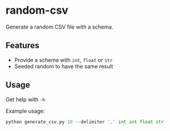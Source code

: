 # random-csv

Generate a random CSV file with a schema.

## Features

* Provide a schema with `int`, `float` or `str`
* Seeded random to have the same result

## Usage

Get help with `-h`

Example usage:

```python
python generate_csv.py 10 --delimiter ',' int int float str
```